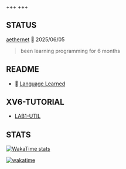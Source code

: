 +++
+++

## STATUS
[aethernet](https://github.com/aethernet65535) 🤖 2025/06/05        
> been learning programming for 6 months

## README
- 🧠 [Language Learned](./blog/language-learned)

## XV6-TUTORIAL
- [LAB1-UTIL](./blog/xv6-2020-lab1-util)

## STATS
[![WakaTime stats](https://github-readme-stats.vercel.app/api/wakatime?username=aethernet65535&layout=compact)](https://github.com/aethernet)

[![wakatime](https://wakatime.com/badge/user/741532f3-7128-4d58-b723-01a8d907831b.svg)](https://wakatime.com/@741532f3-7128-4d58-b723-01a8d907831b)

